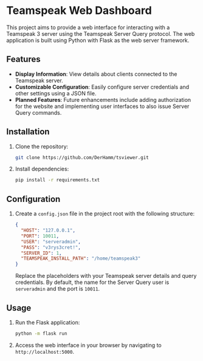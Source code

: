# Teamspeak Web Dashboard

This project aims to provide a web interface for interacting with a Teamspeak 3 server using the Teamspeak Server Query protocol. The web application is built using Python with Flask as the web server framework.

## Features

- **Display Information**: View details about clients connected to the Teamspeak server.
- **Customizable Configuration**: Easily configure server credentials and other settings using a JSON file.
- **Planned Features**: Future enhancements include adding authorization for the website and implementing user interfaces to also issue Server Query commands.

## Installation

1. Clone the repository:

    ```bash
    git clone https://github.com/DerHamm/tsviewer.git
    ```

2. Install dependencies:

    ```bash
    pip install -r requirements.txt
    ```

## Configuration

1. Create a `config.json` file in the project root with the following structure:

    ```json
    {
      "HOST": "127.0.0.1",
      "PORT": 10011,
      "USER": "serveradmin",
      "PASS": "v3rys3cret!",
      "SERVER_ID": 1,
      "TEAMSPEAK_INSTALL_PATH": "/home/teamspeak3"
    }
    ```

    Replace the placeholders with your Teamspeak server details and query credentials. By default, the name for the Server Query user is `serveradmin` and the port is `10011`.

## Usage

1. Run the Flask application:

    ```bash
    python -m flask run
    ```

2. Access the web interface in your browser by navigating to `http://localhost:5000`.

